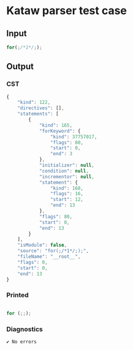 # Kataw parser test case

## Input

`````js
for(;/*1*/;);
`````

## Output

### CST

```javascript
{
    "kind": 122,
    "directives": [],
    "statements": [
        {
            "kind": 165,
            "forKeyword": {
                "kind": 37757017,
                "flags": 80,
                "start": 0,
                "end": 3
            },
            "initializer": null,
            "condition": null,
            "incrementor": null,
            "statement": {
                "kind": 168,
                "flags": 16,
                "start": 12,
                "end": 13
            },
            "flags": 80,
            "start": 0,
            "end": 13
        }
    ],
    "isModule": false,
    "source": "for(;/*1*/;);",
    "fileName": "__root__",
    "flags": 0,
    "start": 0,
    "end": 13
}
```

### Printed

```javascript

for (;;);
```

### Diagnostics

```javascript
✔ No errors
```

